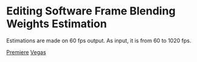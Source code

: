 # Editing Software Frame Blending Weights Estimation

Estimations are made on 60 fps output. As input, it is from 60 to 1020 fps.

[Premiere](./Premiere.md)
[Vegas](./Vegas.md)